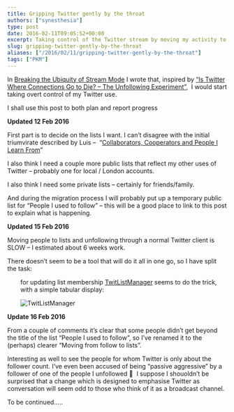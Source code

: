 ```yaml
---
title: Gripping Twitter gently by the throat
authors: ["synesthesia"]
type: post
date: 2016-02-11T09:05:52+00:00
excerpt: Taking control of the Twitter stream by moving my activity to lists... (in progress)
slug: gripping-twitter-gently-by-the-throat 
aliases: ["/2016/02/11/gripping-twitter-gently-by-the-throat"]
tags: ["PKM"]
---
```

In <a href="https://www.synesthesia.co.uk/2016/02/11/breaking-the-ubiquity-of-stream-mode/" target="_blank">Breaking the Ubiquity of Stream&nbsp;Mode</a> I wrote that, inspired by <a href="https://www.elsua.net/2015/09/23/is-twitter-where-connections-go-to-die-the-unfollowing-experiment/" target="_blank">&#8220;Is Twitter Where Connections Go to Die? – The Unfollowing Experiment&#8221;</a>, &nbsp;I would start taking overt control of my Twitter use.

I shall use this post to both plan and report progress

**Updated 12 Feb 2016**

First part is to decide on the lists I want. I can&#8217;t disagree with the initial triumvirate described by Luis &#8211; &nbsp;&#8220;<a href="https://www.elsua.net/2015/09/24/collaborators-cooperators-and-people-i-learn-from/" target="_blank">Collaborators, Cooperators and People I Learn From</a>&#8221;

I also think I need a couple more public lists that reflect my other uses of Twitter &#8211; probably one for local / London accounts.

I also think I need some private lists &#8211; certainly for friends/family.

And during the migration process I will probably put up a temporary public list for &#8220;People I used to follow&#8221; &#8211; this will be a good place to link to this post to explain what is happening.

**Updated 15 Feb 2016**

Moving people to lists and unfollowing through a normal Twitter client is SLOW &#8211; I estimated about 6 weeks work.

There doesn&#8217;t seem to be a tool that will do it all in one go, so I have split the task:

<p style="padding-left: 30px;">
  for updating list membership <a href="https://twitlistmanager.com/">TwitListManager</a>&nbsp;seems to do the trick, with a simple tabular display:
</p>

<p style="padding-left: 30px;">
  <img class="alignnone size-medium wp-image-96779" src="https://www.synesthesia.co.uk/wp/wp/uploads/2016/02/twitlistmanager-300x196.png" alt="TwitListManager" srcset="https://www.synesthesia.co.uk/wp-content/uploads/2016/02/twitlistmanager-300x196.png 300w, https://www.synesthesia.co.uk/wp-content/uploads/2016/02/twitlistmanager-768x501.png 768w, https://www.synesthesia.co.uk/wp-content/uploads/2016/02/twitlistmanager.png 938w" sizes="(max-width: 300px) 100vw, 300px" />
</p>

<p style="padding-left: 30px;">
  <p>
    <b>Update 16 Feb 2016</b>
  </p>
  
  <p>
    From a couple of comments it&#8217;s clear that some people didn&#8217;t get beyond the title of the list &#8220;People I used to follow&#8221;, so I&#8217;ve renamed it to the (perhaps) clearer &#8220;Moving from follow to lists&#8221;.
  </p>
  
  <p>
    Interesting as well to see the people for whom Twitter is only about the follower count. I&#8217;ve even been accused of being &#8220;passive aggressive&#8221; by a follower of one of the people I unfollowed 🙂 &nbsp;I suppose I shouoldn&#8217;t be surprised that a change which is designed to emphasise Twitter as conversation will seem odd to those who think of it as a broadcast channel.
  </p>
  
  <p>
    To be continued&#8230;..
  </p>
